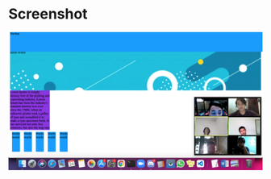 # Screenshot

![alt text](https://raw.githubusercontent.com/setiawannuha/responsive_web/master/screenshot/1.png)